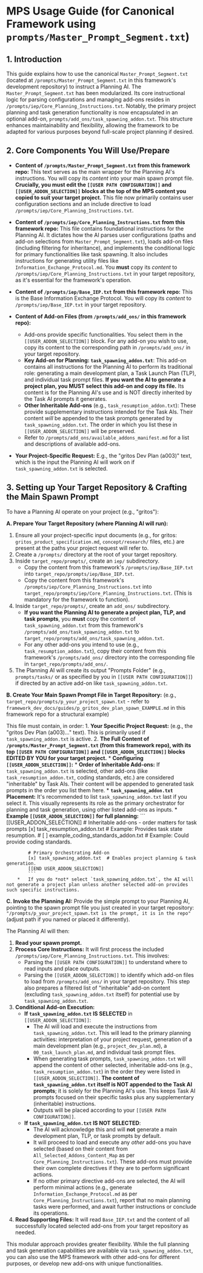 # MPS Usage Guide (for Canonical Framework using `prompts/Master_Prompt_Segment.txt`)

## 1. Introduction
This guide explains how to use the canonical `Master_Prompt_Segment.txt` (located at `/prompts/Master_Prompt_Segment.txt` in this framework's development repository) to instruct a Planning AI. The `Master_Prompt_Segment.txt` has been modularized. Its core instructional logic for parsing configurations and managing add-ons resides in `/prompts/iep/Core_Planning_Instructions.txt`. Notably, the primary project planning and task generation functionality is now encapsulated in an optional add-on, `prompts/add_ons/task_spawning_addon.txt`. This structure enhances maintainability and flexibility, allowing the framework to be adapted for various purposes beyond full-scale project planning if desired.

## 2. Core Components You Will Use/Prepare

*   **Content of `/prompts/Master_Prompt_Segment.txt` from this framework repo:** This text serves as the main wrapper for the Planning AI's instructions. You will copy its *content* into your main spawn prompt file. **Crucially, you must edit the `[[USER PATH CONFIGURATION]]` and `[[USER_ADDON_SELECTION]]` blocks at the top of the MPS content you copied to suit your target project.** This file now primarily contains user configuration sections and an include directive to load `/prompts/iep/Core_Planning_Instructions.txt`.

*   **Content of `/prompts/iep/Core_Planning_Instructions.txt` from this framework repo:** This file contains foundational instructions for the Planning AI. It dictates how the AI parses user configurations (paths and add-on selections from `Master_Prompt_Segment.txt`), loads add-on files (including filtering for inheritance), and implements the conditional logic for primary functionalities like task spawning. It also includes instructions for generating utility files like `Information_Exchange_Protocol.md`. You **must** copy its *content* to `/prompts/iep/Core_Planning_Instructions.txt` in your target repository, as it's essential for the framework's operation.

*   **Content of `/prompts/iep/Base_IEP.txt` from this framework repo:** This is the Base Information Exchange Protocol. You will copy its *content* to `/prompts/iep/Base_IEP.txt` in your target repository.

*   **Content of Add-on Files (from `/prompts/add_ons/` in this framework repo):**
    *   Add-ons provide specific functionalities. You select them in the `[[USER_ADDON_SELECTION]]` block. For any add-on you wish to use, copy its content to the corresponding path in `/prompts/add_ons/` in your target repository.
    *   **Key Add-on for Planning: `task_spawning_addon.txt`**: This add-on contains all instructions for the Planning AI to perform its traditional role: generating a main development plan, a Task Launch Plan (TLP), and individual task prompt files. **If you want the AI to generate a project plan, you MUST select this add-on and copy its file.** Its content is for the Planning AI's use and is NOT directly inherited by the Task AI prompts it generates.
    *   **Other Inheritable Add-ons** (e.g., `task_resumption_addon.txt`): These provide supplementary instructions intended for the Task AIs. Their content *will* be appended to the task prompts generated by `task_spawning_addon.txt`. The order in which you list these in `[[USER_ADDON_SELECTION]]` will be preserved.
    *   Refer to `/prompts/add_ons/available_addons_manifest.md` for a list and descriptions of available add-ons.

*   **Your Project-Specific Request:** E.g., the "gritos Dev Plan (a003)" text, which is the input the Planning AI will work on if `task_spawning_addon.txt` is selected.

## 3. Setting up Your Target Repository & Crafting the Main Spawn Prompt

To have a Planning AI operate on your project (e.g., "gritos"):

**A. Prepare Your Target Repository (where Planning AI will run):**
1.  Ensure all your project-specific input documents (e.g., for gritos: `gritos_product_specification.md`, `concept/research/` files, etc.) are present at the paths your project request will refer to.
2.  Create a `/prompts/` directory at the root of your target repository.
3.  Inside `target_repo/prompts/`, create an `iep/` subdirectory.
    *   Copy the content from this framework's `/prompts/iep/Base_IEP.txt` into `target_repo/prompts/iep/Base_IEP.txt`.
    *   Copy the content from this framework's `/prompts/iep/Core_Planning_Instructions.txt` into `target_repo/prompts/iep/Core_Planning_Instructions.txt`. (This is mandatory for the framework to function).
4.  Inside `target_repo/prompts/`, create an `add_ons/` subdirectory.
    *   **If you want the Planning AI to generate a project plan, TLP, and task prompts**, you **must** copy the content of `task_spawning_addon.txt` from this framework's `/prompts/add_ons/task_spawning_addon.txt` to `target_repo/prompts/add_ons/task_spawning_addon.txt`.
    *   For any other add-ons you intend to use (e.g., `task_resumption_addon.txt`), copy their content from this framework's `/prompts/add_ons/` directory into the corresponding file in `target_repo/prompts/add_ons/`.
5.  The Planning AI will create its output "Prompts Folder" (e.g., `prompts/tasks/` or as specified by you in `[[USER PATH CONFIGURATION]]`) if directed by an active add-on like `task_spawning_addon.txt`.

**B. Create Your Main Spawn Prompt File in Target Repository:**
   (e.g., `target_repo/prompts/p_your_project_spawn.txt` - refer to `framework_dev_docs/guides/p_gritos_dev_plan_spawn_EXAMPLE.md` in this framework repo for a structural example)

   This file must contain, in order:
    1.  **Your Specific Project Request:** (e.g., the "gritos Dev Plan (a003)..." text). This is primarily used if `task_spawning_addon.txt` is active.
    2.  **The Full Content of `/prompts/Master_Prompt_Segment.txt` (from this framework repo), with its top `[[USER PATH CONFIGURATION]]` and `[[USER_ADDON_SELECTION]]` blocks EDITED BY YOU for your target project.**
        *   **Configuring `[[USER_ADDON_SELECTION]]`:**
            *   **Order of Inheritable Add-ons:** If `task_spawning_addon.txt` is selected, other add-ons (like `task_resumption_addon.txt`, coding standards, etc.) are considered "inheritable" by Task AIs. Their content will be appended to generated task prompts in the order you list them here.
            *   **`task_spawning_addon.txt` Placement:** It's recommended to list `task_spawning_addon.txt` last if you select it. This visually represents its role as the primary orchestrator for planning and task generation, using other listed add-ons as inputs.
        *   **Example `[[USER_ADDON_SELECTION]]` for full planning:**
            ```
            [[USER_ADDON_SELECTION]]
            # Inheritable add-ons - order matters for task prompts
            [x] task_resumption_addon.txt               # Example: Provides task state resumption.
            # [ ] example_coding_standards_addon.txt    # Example: Could provide coding standards.
            
            # Primary Orchestrating Add-on
            [x] task_spawning_addon.txt  # Enables project planning & task generation.
            [[END USER_ADDON_SELECTION]]
            ```
        *   If you do *not* select `task_spawning_addon.txt`, the AI will not generate a project plan unless another selected add-on provides such specific instructions.

**C. Invoke the Planning AI:**
   Provide the simple prompt to your Planning AI, pointing to the spawn prompt file you just created in your target repository:
   `"/prompts/p_your_project_spawn.txt is the prompt, it is in the repo"` (adjust path if you named or placed it differently).

The Planning AI will then:
1.  **Read your spawn prompt.**
2.  **Process Core Instructions:** It will first process the included `/prompts/iep/Core_Planning_Instructions.txt`. This involves:
    *   Parsing the `[[USER PATH CONFIGURATION]]` to understand where to read inputs and place outputs.
    *   Parsing the `[[USER_ADDON_SELECTION]]` to identify which add-on files to load from `/prompts/add_ons/` in your target repository. This step also prepares a filtered list of "inheritable" add-on content (excluding `task_spawning_addon.txt` itself) for potential use by `task_spawning_addon.txt`.
3.  **Conditional Add-on Execution:**
    *   **If `task_spawning_addon.txt` IS SELECTED** in `[[USER_ADDON_SELECTION]]`:
        *   The AI will load and execute the instructions from `task_spawning_addon.txt`. This will lead to the primary planning activities: interpretation of your project request, generation of a main development plan (e.g., `project_dev_plan.md`), a `00_task_launch_plan.md`, and individual task prompt files.
        *   When generating task prompts, `task_spawning_addon.txt` will append the content of other selected, inheritable add-ons (e.g., `task_resumption_addon.txt`) in the order they were listed in `[[USER_ADDON_SELECTION]]`. **The content of `task_spawning_addon.txt` itself is NOT appended to the Task AI prompts**; it is solely for the Planning AI's use. This keeps Task AI prompts focused on their specific tasks plus any supplementary (inheritable) instructions.
        *   Outputs will be placed according to your `[[USER PATH CONFIGURATION]]`.
    *   **If `task_spawning_addon.txt` IS NOT SELECTED**:
        *   The AI will acknowledge this and will **not** generate a main development plan, TLP, or task prompts by default.
        *   It will proceed to load and execute any *other* add-ons you have selected (based on their content from `All_Selected_Addons_Content_Map` as per `Core_Planning_Instructions.txt`). These add-ons must provide their own complete directives if they are to perform significant actions.
        *   If no other primary directive add-ons are selected, the AI will perform minimal actions (e.g., generate `Information_Exchange_Protocol.md` as per `Core_Planning_Instructions.txt`), report that no main planning tasks were performed, and await further instructions or conclude its operations.
4.  **Read Supporting Files:** It will read `Base_IEP.txt` and the content of all successfully located selected add-ons from your target repository as needed.

This modular approach provides greater flexibility. While the full planning and task generation capabilities are available via `task_spawning_addon.txt`, you can also use the MPS framework with other add-ons for different purposes, or develop new add-ons with unique functionalities.
